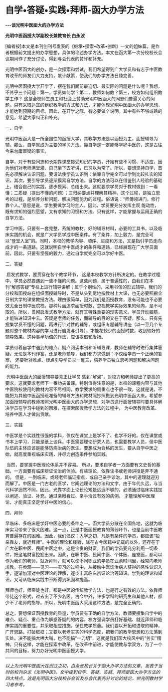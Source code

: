 # 自学•答疑•实践•拜师-函大办学方法

**---谈光明中医函大的办学方法**

**光明中医函授大学副校长兼教育长 白永波**

​    [编者按]本文是本刊创刊号发表的《继承•探索•改革•创新》一文的姐妹篇，是作者根据前文提出的办学思想，具体的论述办学方法。本文在函大第一次分校校长会议期间作了充分讨论，得到与会代表的赞许和补充。

​    光明中医函大的创办，是一次探索和尝试，我们希望得到广大学员和有志于中医教育改革的师友们大力支持，献计献策，使我们的办学方法日臻完善。

​    光明中医函授大学开学了，摆在我们面前最迫切、最实际的问题是什么呢？我想，不外乎三个问题：第一，学员如何学？第二，教师如何教？第三，校方如何组织教学工作？ 这是全校师生员工和社会上赞助光明中医函大的同志们普遍关心的问题。只有采取适宜的组织教学的方式和方法，才能体现光明中医函大的办学思想，才能达到预期的目标。因此，在开学之际，有必要做个说明。其中有些不够成熟的意见，希望大家纠正和补充。

一、自学

​    光明中医函大是一所全国性的函授大学，其教学方法是以函授为主，面授辅导为辅，那么，自学就成为主要的学习方法。靠自学是一定能够学好中医的，这是古往今来勿庸置疑的事实。

​    自学，对于有些同志和长期靠课堂接受知识的学员，开始有些不习惯、不适应，因为他们对老师满堂灌、自己坐下去听讲，已习以为常了。所以，要想坚持自学，首先必须解决认识问题。要设法使学员认识到：依靠自学完全可以学到比较扎实的知识。其次，要引导学员逐渐摸索自学方法。自学的方法可以在借鉴别人经验的基础上，结合自己的实践，逐步摸索、总结出来。这就要求学员对于教材做到：一看懂；二质疑（提出不懂的问题）；三归纳要点并理解其精神。这个过程，是独立思考的过程，是培养分析问题、解决问题能力的过程。俗语说：“师傳领进门，修行靠个人。”意思是说，学生要做学习的主人。因此，学员要充分发挥主观 能动性，既有求知的强烈愿望，又有求知的习惯和方法。只有这样，才能掌握与运用正确的自学方法。

​    学习中医，只要有一套完整、系统的教材，好的辅导材料，必要的工具书，以及临床实践的机会，就是广大学员学成中医条件。有了条件，加上毅力，是完全可以“登堂入室”的。同时，本校的教学内容、顺序、进度和方法，又是指引学员走向成才的一条道路。这就说明自学中医成才的条件和道路，已经展现在广大学员面前，因此，只要有坚强的毅力，通过自学就完全可以学好中医。

二、答疑

​    启发式教学，要贯穿在各个教学环节， 这是本校教学方针所决定的。在教学过程中，学员必然要遇到一些不懂的问题。这些问題，属于普遍性的，由我们在本刊“解惑答疑”专栏上进行辅导讲解；属于个别性的，采用书信的形式辅导。我们的分校和函授站在组织面授辅导时，不是从头到尾地按教材上大课，也无必要照搬全日制大学的课堂教授方法。理由很简单，因为我们是函授教育，没有可能也不必要效尤全日制中医院校。那种片面追求面授时数，忽视教学实际效果的倾向，是不可取的。所以，贯彻启发式教学方法，就有其特殊重要的现实意义。学员开动脑筋，才能钻进知识中去。答疑是老师的任务，而辅导的目的又在于答疑，那么，只有先搜集学员不懂的问题，再进行针对性的辅导，或组织专题辅导讲座（以一至几个专题对整个教材内容的学习进行启发与引导），才能花较少的面授时数，收到较好的辅导效果。这种事半功倍的作法，应该提倡和发扬。

​    学员带着自学中遇到的难点、疑点阅读本刊和听辅导课，教师在辅导时进行集体答疑。无论是本刊作答，还是老师辅导，我们都力求做到：不仅给学员一个正确的答案， 还要针对难点、疑点引导学员举一反三，培养学员独立思考问题和解决问题的能力。

​    光明中医函大的面授辅导要真正让学员 感到“解渴”，对校方和老师提出了更高的要求，这就要求老师下一番功夫备课。特别值得注意的是，本校的课程内容与其他中医院校使用的教材内容不尽相同，教学要求的侧重点也不很一致。这就是说，不能把为其他中医函授班准备的辅导方法和教材照抄照搬到光明中医函大来。希望参加面授辅导的教师按照光明中医函大的办学思想，对学员送行面授辅导时要具体解决学员在学习中碰到的困难，在探索函授教学方法的过程中， 为中医教育改革、培养中医人才做出贡献。

三、实践

​    中医学是个实践性很强的学科，仅仅在课堂上是学不了、也学不好的。仅在课堂或书本上学习，只能是纸上谈兵。中医需要理论研究人员，也需要教学人员，但中医队伍的主体应该是能够防病治病的医生。要想成为合格的医生，要从自学中医之始，就高度重视临床实践，并尽力创造条件参加实践。

​    当然，要掌握中医理论体系并不容易。 所以，要求自学者一方面要有文史哲的基础，一方面要有临床辩证论治的体验。有些理论，依靠读书或老师讲授是弄不通的。 但是，一到临床，或经老师临证指点，或自己亲手诊治，其中的道理就迎刃而解了。中医是一门古老的医学，它阐述理论的方法和文字，由于年代久远，与当代科学迥然不同。因此，光靠字面上论长论短是远远不够的，必须通过临床实践加以阐述、验证、补充。通过亲眼看过、亲手治过有效的病例， 才能理解中医理论，才能真正坚定学好中医的信心。

四、拜师

​      早临床、多临床是学好中医必要的条件之一。函大学员分散在全国各地，这就为临床实习带来了很大困难。这一点，正是中医函授教育的薄弱环节，也是当前中医教育普遍存在的困难。因此，我们倡议：入学之初，凡是有条件的学员，都应该“投亲靠友，就近拜师”。中医的理论和经验，除在古今医籍中记载的以外，还存在于广大在职中医、民间中医之中，这是宝贵的财富，我们的学员要充分利用一切条件，把这笔财富挖掘出来。因此，在职中医、民间中医、个体医、座堂医，都可以作为我们的老师。就近拜师，就可以使不同职业的学员在业余时间里，经常向老师求教，在参观——见习——实习的过程中，从接触中医诊治病人获得的感性认识入手，逐渐加深对中医理论的理解，逐步丰富临床辨证论治等知识。学到的理论和知识，又可从临床实践中不断得到巩固和提高。

​    拜师也好，师带徒也好，都是中医的传统教学方法，也是行之有效的方法。依靠师带徒这个形式，过去出了不少名医。古今中外，许多学科的研究生和其他人材，都少不了老师的指导。所以，光明中医函大采用这种方法，是完全正确的。

​	总之，要想保证函授教育的质量，学员要有正确的自学方法，教师要搜集自学中的难点、疑点、重点作为解惑答疑的的内容，校方强调学员打好基础、就近拜师和临床实践的重要性，并采取相应措施，保任教学质量。我们要以开拓和进取的精神，广开思路，打破框框；又要以老老实实的科学态度，把我们的教学思想和方法落到实处。决不能搞大哄大嗡，也不能搞“一刀切”，这就是我们函大校风中的“务实"精神。只有这样，才能在探索中改革，在改革中前进，才能使教与学双方，为了一个共同的目标，努力办好光明中医函授大学。



------

*以上为光明中医函大在创立之初，白永波校长关于函大办学方法的文章，发表于当时的校刊杂志《光明中医》。文中提到自学、答疑、实践、拜师是函大办学方法的四大特点，这是光明函大分校校长会议及与会代表充分讨论的结论，供光明教材学习者参考。*


